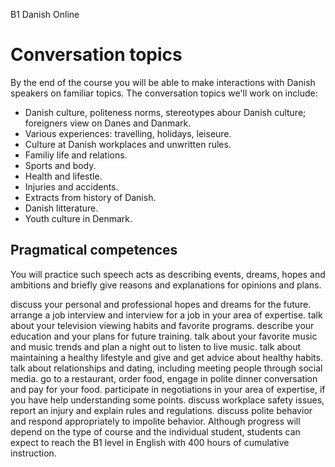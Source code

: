 B1 Danish Online

# Conversation topics
By the end of the course you will be able to make interactions with Danish speakers on familiar topics. 
The conversation topics we'll work on include:
 * Danish culture, politeness norms, stereotypes abour Danish culture; foreigners view on Danes and Danmark.
 * Various experiences: travelling, holidays, leiseure.
 * Culture at Danish workplaces and unwritten rules.
 * Familiy life and relations.
 * Sports and body.
 * Health and lifestle.
 * Injuries and accidents.
 * Extracts from history of Danish.
 * Danish litterature.
 * Youth culture in Denmark.
 
## Pragmatical competences
 
You will practice such speech acts as describing events, dreams, hopes and ambitions and briefly give reasons and explanations for opinions and plans.
  
discuss your personal and professional hopes and dreams for the future.
arrange a job interview and interview for a job in your area of expertise.
talk about your television viewing habits and favorite programs.
describe your education and your plans for future training.
talk about your favorite music and music trends and plan a night out to listen to live music.
talk about maintaining a healthy lifestyle and give and get advice about healthy habits.
talk about relationships and dating, including meeting people through social media.
go to a restaurant, order food, engage in polite dinner conversation and pay for your food.
participate in negotiations in your area of expertise, if you have help understanding some points.
discuss workplace safety issues, report an injury and explain rules and regulations.
discuss polite behavior and respond appropriately to impolite behavior.
Although progress will depend on the type of course and the individual student, students can expect to reach the B1 level in English with 400 hours of cumulative instruction.
